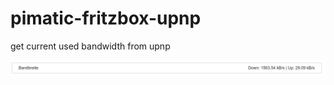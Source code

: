 # pimatic-fritzbox-upnp

get current used bandwidth from upnp

![Example](/example.png?raw=true "Example")
